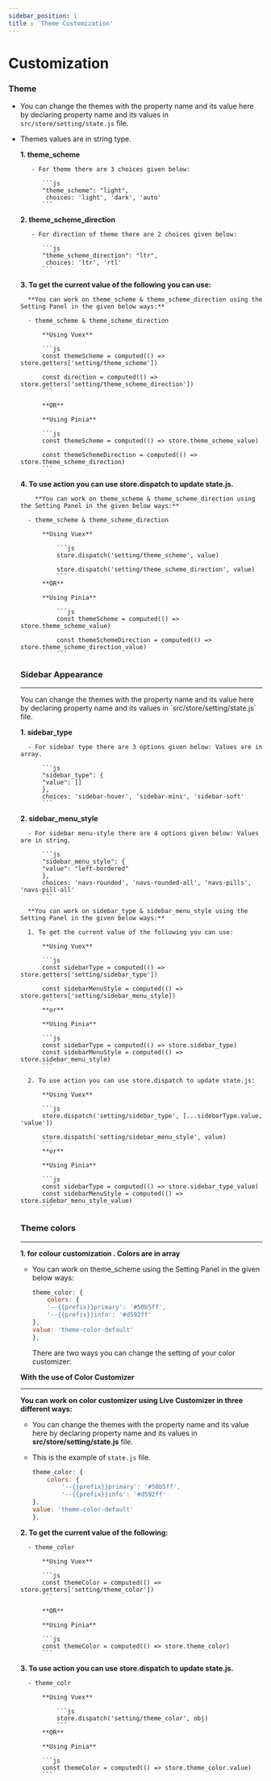 ```yaml
---
sidebar_position: 1
title : 'Theme Customization'
---
```


# Customization

<div className="border-bottom border-dark mb-4"></div>

### Theme

- You can change the themes with the property name and its value here by declaring property name and its values in `src/store/setting/state.js` file.


- Themes values are in string type.

   **1. theme_scheme**

         - For theme there are 3 choices given below:

            ```js
            "theme_scheme": "light",
             choices: 'light', 'dark', 'auto'
            ```

   **2. theme_scheme_direction**

         - For direction of theme there are 2 choices given below:

            ```js
            "theme_scheme_direction": "ltr",
             choices: 'ltr', 'rtl'
            ```
    **3. To get the current value of the following you can use:**

        **You can work on theme_scheme & theme_scheme_direction using the Setting Panel in the given below ways:**

        - theme_scheme & theme_scheme_direction

            **Using Vuex**

            ```js
            const themeScheme = computed(() => store.getters['setting/theme_scheme'])

            const direction = computed(() => store.getters['setting/theme_scheme_direction'])
            ```

            **OR**

            **Using Pinia**

            ```js
            const themeScheme = computed(() => store.theme_scheme_value)

            const themeSchemeDirection = computed(() => store.theme_scheme_direction)
            ```


     **4. To use action you can use store.dispatch to update state.js.**
          
          **You can work on theme_scheme & theme_scheme_direction using the Setting Panel in the given below ways:**

        - theme_scheme & theme_scheme_direction

            **Using Vuex**
                
                ```js
                store.dispatch('setting/theme_scheme', value)

                store.dispatch('setting/theme_scheme_direction', value)
                ```
            **OR**

            **Using Pinia**
                
                ```js
                const themeScheme = computed(() => store.theme_scheme_value)
                
                const themeSchemeDirection = computed(() => store.theme_scheme_direction_value)
                ```
    

  ### Sidebar Appearance
  <hr/>
  You can change the themes with the property name and its value here by declaring property name and its values in `src/store/setting/state.js` file.
    
    **1. sidebar_type**

        - For sidebar type there are 3 options given below: Values are in array.

            ```js
            "sidebar_type": {
            "value": []
            },
            choices: 'sidebar-hover', 'sidebar-mini', 'sidebar-soft'
            ```
    **2. sidebar_menu_style**

        - For sidebar menu-style there are 4 options given below: Values are in string.

            ```js
            "sidebar_menu_style": {
            "value": "left-bordered"
            },
            choices: 'navs-rounded', 'navs-rounded-all', 'navs-pills', 'navs-pill-all'
            ```

        **You can work on sidebar_type & sidebar_menu_style using the Setting Panel in the given below ways:**

        1. To get the current value of the following you can use:

            **Using Vuex**
            
            ```js
            const sidebarType = computed(() => store.getters['setting/sidebar_type'])

            const sidebarMenuStyle = computed(() => store.getters['setting/sidebar_menu_style])
            ```
            **or**

            **Using Pinia**

            ```js
            const sidebarType = computed(() => store.sidebar_type)
            const sidebarMenuStyle = computed(() => store.sidebar_menu_style)
            ```

        2. To use action you can use store.dispatch to update state.js:

            **Using Vuex**
            
            ```js
            store.dispatch('setting/sidebar_type', [...sidebarType.value, 'value'])

            store.dispatch('setting/sidebar_menu_style', value)
            ```
            **or**

            **Using Pinia**

            ```js
            const sidebarType = computed(() => store.sidebar_type_value)
            const sidebarMenuStyle = computed(() => store.sidebar_menu_style_value)
            ```
    ### Theme colors

    <hr/>

    **1. for colour customization . Colors are in array**

    - You can work on theme_scheme using the Setting Panel in the given below ways:

        ```js
        theme_color: {
            colors: {
            '--{{prefix}}primary': '#50b5ff',
            '--{{prefix}}info': '#d592ff'
        },
        value: 'theme-color-default'
        },
        ```
        There are two ways you can change the setting of your color customizer:

    **With the use of Color Customizer**
    <hr/>

    **You can work on color customizer using Live Customizer in three different ways:**

    - You can change the themes with the property name and its value here by declaring property name and its values in **src/store/setting/state.js** file.

    - This is the example of `state.js` file.

        ```js
        theme_color: {
            colors: {
                '--{{prefix}}primary': '#50b5ff',
                '--{{prefix}}info': '#d592ff'
        },
        value: 'theme-color-default'
        },
        ```


    **2. To get the current value of the following:**
        
        - theme_color

            **Using Vuex**

            ```js
            const themeColor = computed(() => store.getters['setting/theme_color'])
            ```

            **OR**

            **Using Pinia**

            ```js
            const themeColor = computed(() => store.theme_color)
            ```
    
    **3. To use action you can use store.dispatch to update state.js.**

        - theme_colr

            **Using Vuex**

                ```js
                store.dispatch('setting/theme_color', obj)
                ```
            **OR**

            **Using Pinia**

            ```js
            const themeColor = computed(() => store.theme_color.value)
            ```
